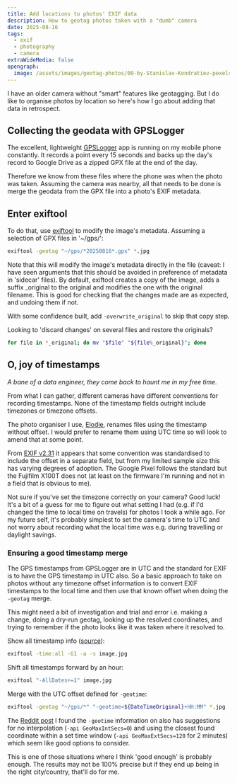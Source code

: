 ```yaml
---
title: Add locations to photos' EXIF data
description: How to geotag photos taken with a "dumb" camera
date: 2025-08-16
tags:
  - exif
  - photography
  - camera
extraWideMedia: false
opengraph:
  image: /assets/images/geotag-photos/00-by-Stanislav-Kondratiev-pexels.jpg
---
```


I have an older camera without "smart" features like geotagging. But I do like to organise photos by location so here's how I go about adding that data in retrospect.

## Collecting the geodata with GPSLogger

The excellent, lightweight [GPSLogger](https://gpslogger.app/) app is running on my mobile phone constantly. It records a point every 15 seconds and backs up the day's record to Google Drive as a zipped GPX file at the end of the day.

Therefore we know from these files where the phone was when the photo was taken. Assuming the camera was nearby, all that needs to be done is merge the geodata from the GPX file into a photo's EXIF metadata.

## Enter exiftool

To do that, use [exiftool](https://exiftool.org/) to modify the image's metadata. Assuming a selection of GPX files in '~/gps/':

```bash
exiftool -geotag "~/gps/*20250816*.gpx" *.jpg
```

Note that this will modify the image's metadata directly in the file (caveat: I have seen arguments that this should be avoided in preference of metadata in 'sidecar' files). By default, exiftool creates a copy of the image, adds a suffix _original to the original and modifies the one with the original filename. This is good for checking that the changes made are as expected, and undoing them if not.

With some confidence built, add `-overwrite_original` to skip that copy step.

Looking to 'discard changes' on several files and restore the originals?

```bash
for file in *_original; do mv "$file" "${file%_original}"; done
```

## O, joy of timestamps

*A bane of a data engineer, they come back to haunt me in my free time.*

From what I can gather, different cameras have different conventions for recording timestamps. None of the timestamp fields outright include timezones or timezone offsets.

<aside>The photo organiser I use, <a href="https://github.com/jmathai/elodie">Elodie</a>, renames files using the timestamp without offset. I would prefer to rename them using UTC time so will look to amend that at some point.</aside>

From [EXIF v2.31](https://photo.stackexchange.com/questions/96711/why-dont-exif-tags-contain-time-zone-information#comment224110_97149) it appears that some convention was standardised to include the offset in a separate field, but from my limited sample size this has varying degrees of adoption. The Google Pixel follows the standard but the Fujifilm X100T does not (at least on the firmware I'm running and not in a field that is obvious to me).

Not sure if you've set the timezone correctly on your camera? Good luck! It's a bit of a guess for me to figure out what setting I had (e.g. if I'd changed the time to local time on travels) for photos I took a while ago. For my future self, it's probably simplest to set the camera's time to UTC and not worry about recording what the local time was e.g. during travelling or daylight savings.

### Ensuring a good timestamp merge

The GPS timestamps from GPSLogger are in UTC and the standard for EXIF is to have the GPS timestamp in UTC also. So a basic approach to take on photos without any timezone offset information is to convert EXIF timestamps to the local time and then use that known offset when doing the `-geotag` merge.

This might need a bit of investigation and trial and error i.e. making a change, doing a dry-run geotag, looking up the resolved coordinates, and trying to remember if the photo looks like it was taken where it resolved to.

Show all timestamp info ([source](https://superuser.com/questions/1840199/how-to-fix-timezone-of-images-using-exiftool#comment2908853_1840199)):

```bash
exiftool -time:all -G1 -a -s image.jpg
```

Shift all timestamps forward by an hour:

```bash
exiftool "-AllDates+=1" image.jpg
```

Merge with the UTC offset defined for `-geotime`:

```bash
exiftool -geotag "~/gps/*" "-geotime<${DateTimeOriginal}+HH:MM" *.jpg
```

The [Reddit post](https://www.reddit.com/r/photography/comments/gbks0c/guide_to_using_exiftool_to_correct_the_time/) I found the `-geotime` information on also has suggestions for no interpolation (`-api GeoMaxIntSecs=0`) and using the closest found coordinate within a set time window (`-api GeoMaxExtSecs=120` for 2 minutes) which seem like good options to consider.

This is one of those situations where I think 'good enough' is probably enough. The results may not be 100% precise but if they end up being in the right city/country, that'll do for me.
